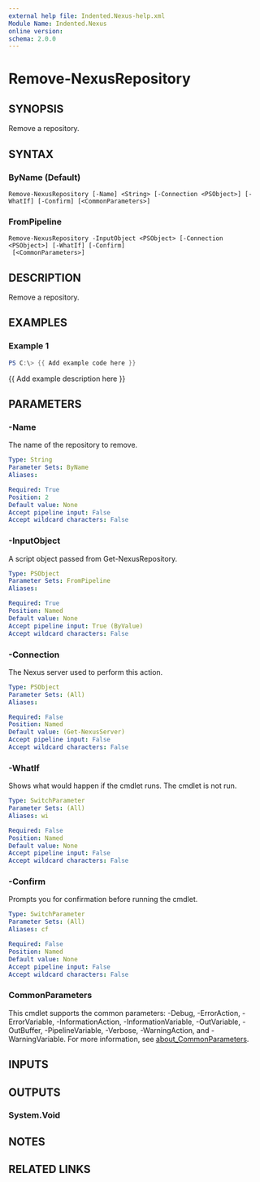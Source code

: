 ```yaml
---
external help file: Indented.Nexus-help.xml
Module Name: Indented.Nexus
online version:
schema: 2.0.0
---
```


# Remove-NexusRepository

## SYNOPSIS
Remove a repository.

## SYNTAX

### ByName (Default)
```
Remove-NexusRepository [-Name] <String> [-Connection <PSObject>] [-WhatIf] [-Confirm] [<CommonParameters>]
```

### FromPipeline
```
Remove-NexusRepository -InputObject <PSObject> [-Connection <PSObject>] [-WhatIf] [-Confirm]
 [<CommonParameters>]
```

## DESCRIPTION
Remove a repository.

## EXAMPLES

### Example 1
```powershell
PS C:\> {{ Add example code here }}
```

{{ Add example description here }}

## PARAMETERS

### -Name
The name of the repository to remove.

```yaml
Type: String
Parameter Sets: ByName
Aliases:

Required: True
Position: 2
Default value: None
Accept pipeline input: False
Accept wildcard characters: False
```

### -InputObject
A script object passed from Get-NexusRepository.

```yaml
Type: PSObject
Parameter Sets: FromPipeline
Aliases:

Required: True
Position: Named
Default value: None
Accept pipeline input: True (ByValue)
Accept wildcard characters: False
```

### -Connection
The Nexus server used to perform this action.

```yaml
Type: PSObject
Parameter Sets: (All)
Aliases:

Required: False
Position: Named
Default value: (Get-NexusServer)
Accept pipeline input: False
Accept wildcard characters: False
```

### -WhatIf
Shows what would happen if the cmdlet runs.
The cmdlet is not run.

```yaml
Type: SwitchParameter
Parameter Sets: (All)
Aliases: wi

Required: False
Position: Named
Default value: None
Accept pipeline input: False
Accept wildcard characters: False
```

### -Confirm
Prompts you for confirmation before running the cmdlet.

```yaml
Type: SwitchParameter
Parameter Sets: (All)
Aliases: cf

Required: False
Position: Named
Default value: None
Accept pipeline input: False
Accept wildcard characters: False
```

### CommonParameters
This cmdlet supports the common parameters: -Debug, -ErrorAction, -ErrorVariable, -InformationAction, -InformationVariable, -OutVariable, -OutBuffer, -PipelineVariable, -Verbose, -WarningAction, and -WarningVariable. For more information, see [about_CommonParameters](http://go.microsoft.com/fwlink/?LinkID=113216).

## INPUTS

## OUTPUTS

### System.Void
## NOTES

## RELATED LINKS
